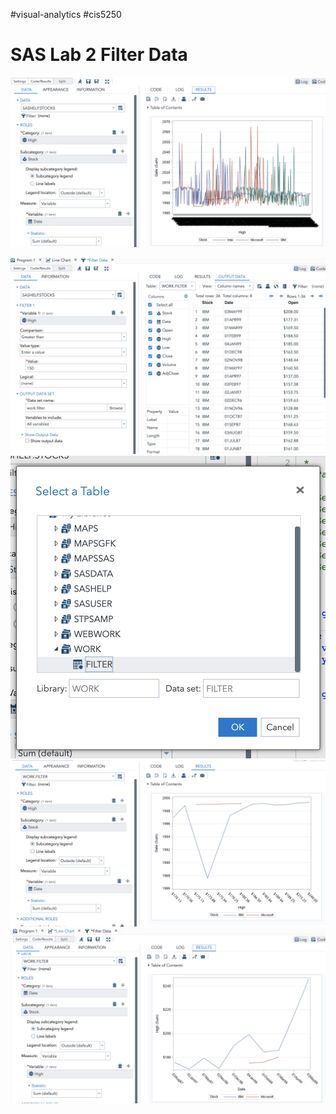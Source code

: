 #visual-analytics #cis5250
# SAS Lab 2 Filter Data
![](attachments/Screen%20Shot%202022-08-31%20at%2019.29.32.png)

![](attachments/Screen%20Shot%202022-08-31%20at%2019.35.06.png)
![](attachments/Screen%20Shot%202022-08-31%20at%2019.36.42.png)
![](attachments/Screen%20Shot%202022-08-31%20at%2019.41.17.png)
![](attachments/Screen%20Shot%202022-08-31%20at%2019.47.02.png)